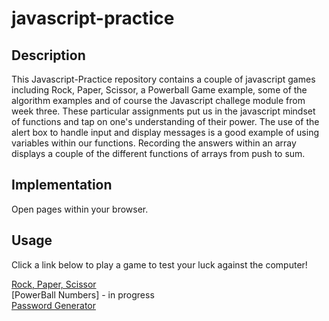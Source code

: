 # javascript-practice

## Description
This Javascript-Practice repository contains a couple of javascript games including Rock, Paper, Scissor, a Powerball Game example, some of the algorithm examples and of course the Javascript challege module from week three.  These particular assignments put us in the javascript mindset of functions and tap on one's understanding of their power. The use of the alert box to handle input and display messages is a good example of using variables within our functions.  Recording the answers within an array displays a couple of the different functions of arrays from push to sum.


## Implementation

Open pages within your browser.  


## Usage
 Click a link below to play a game to test your luck against the computer! 

 [Rock, Paper, Scissor](https://moebirdie.github.io/javascript-practice/rock-paper-scissor/index.html)   
 [PowerBall Numbers] - in progress   
 [Password Generator](https://moebirdie.github.io/javascript-practice/password-generator/index.html)
